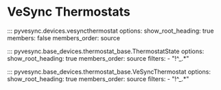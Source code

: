 # VeSync Thermostats


::: pyvesync.devices.vesyncthermostat
    options:
        show_root_heading: true
        members: false
        members_order: source

::: pyvesync.base_devices.thermostat_base.ThermostatState
    options:
        show_root_heading: true
        members_order: source
        filters:
            - "!^_.*"

::: pyvesync.base_devices.thermostat_base.VeSyncThermostat
    options:
        show_root_heading: true
        members_order: source
        filters:
            - "!^_.*"